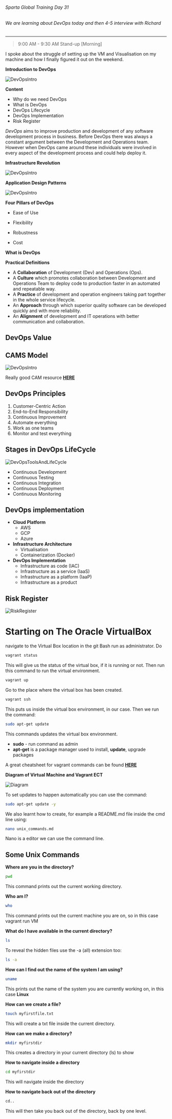###### Sparta Global Training Day 31
###### We are learning about DevOps today and then 4-5 interview with Richard
___

> 9:00 AM - 9:30 AM Stand-up [Morning]

I spoke about the struggle of setting up the VM and Visualisation on my machine and how I finally figured it out on the weekend.

**Introduction to DevOps**

![DevOpsIntro](../../Images/DevOps-Intro.PNG)

**Content**

* Why do we need DevOps
* What is DevOps
* DevOps Lifecycle
* DevOps Implementation
* Risk Register 

*DevOps* aims to improve production and development of any software development process in business. Before
DevOps there was always a constant argument between the Development and Operations team. However when DevOps came around
these individuals were involved in every aspect of the development process and could help deploy it.

**Infrastructure Revolution** 

![DevOpsIntro](../../Images/DevOps_OnPremise_VS_Cloud_computing.png)

**Application Design Patterns**

![DevOpsIntro](../../Images/DevOps_Application_Design_Patterns.PNG)

**Four Pillars of DevOps**
* Ease of Use

* Flexibility
* Robustness
* Cost

**What is DevOps**

**Practical Definitions**
* A **Collaboration** of Development (Dev) and Operations (Ops).
* A **Culture** which promotes collaboration between Development and Operations Team to deploy code to
production faster in an automated and repeatable way.
* A **Practice** of development and operation engineers taking part together in the whole service lifecycle.
* An **Approach** through which superior quality software can be developed quickly and with more reliability.
* An **Alignment** of development and IT operations with better communication and collaboration.

## **DevOps Value**

## **CAMS Model**

![DevOpsIntro](../../Images/DevOps_Cam_Model.PNG)

Really good CAM resource [**HERE**](https://squadex.com/insights/how-to-implement-devops-with-cams/)

## **DevOps Principles**
1. Customer-Centric Action
2. End-to-End Responsibility
3. Continuous Improvement
4. Automate everything
5. Work as one teams
6. Monitor and test everything

## **Stages in DevOps LifeCycle**

![DevOpsToolsAndLifeCycle](../../Images/Devops_Lifecycle_Software.png)

* Continuous Development
* Continuous Testing
* Continuous Integration
* Continuous Deployment
* Continuous Monitoring

## **DevOps implementation**

* **Cloud Platform**
    * AWS
    * GCP
    * Azure
* **Infrastructure Architecture**
    * Virtualisation
    * Containerization (Docker)
* **DevOps Implementation**
    * Infrastructure as code (IAC)
    * Infrastructure as a service (IaaS)
    * Infrastructure as a platform (IaaP)
    * Infrastructure as a product

## **Risk Register**

![RiskRegister](../../Images/DevOps_Risk_Register.PNG)

# Starting on The Oracle VirtualBox

navigate to the Virtual Box location in the git Bash run as administrator. Do

```bash
vagrant status
```

This will give us the status of the virtual box, if it is running or not. Then run this command to run the
virtual environment.

```bash
vagrant up
```

Go to the place where the virtual box has been created.

```bash
vagrant ssh
```

This puts us inside the virtual box environment, in our case. Then we run the command:

```bash
sudo apt-get update
```

This commands updates the virtual box environment.
* **sudo** - run command as admin
* **apt-get** is a package manager used to install, **update**, upgrade packages

A great cheatsheet for vagrant commands can be found [**HERE**](https://gist.github.com/wpscholar/a49594e2e2b918f4d0c4)


**Diagram of Virtual Machine and Vagrant ECT**

![Diagram](../../Images/DevOps_Vagrant_VM.svg)

To set updates to happen automatically you can use the command:

```bash
sudo apt-get update -y
```

We also learnt how to create, for example a README.md file inside the cmd line using:

```bash
nano unix_commands.md
```

Nano is a editor we can use the command line.

## Some Unix Commands

**Where are you in the directory?**

```bash
pwd
```

This command prints out the current working directory.

**Who am I?**

```bash
who
```

This command prints out the current machine you are on, so in this case vagrant run VM

**What do I have available in the current directory?**

```bash
ls
```

To reveal the hidden files use the -a (all) extension too:

```bash
ls -a
```

**How can I find out the name of the system I am using?**

```bash
uname
```

This prints out the name of the system you are currently working on, in this case **Linux**

**How can we create a file?**

```bash
touch myfirstfile.txt
```

This will create a txt file inside the current directory.

**How can we make a directory?**

```bash
mkdir myfirstdir
```

This creates a directory in your current directory (ls) to show

**How to navigate inside a directory**

```bash
cd myfirstdir
```

This will navigate inside the directory

**How to navigate back out of the directory**

```bash
cd.. 
```

This will then take you back out of the directory, back by one level.

